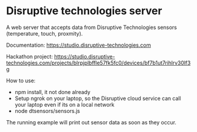 # Disruptive technologies server

A web server that accepts data from Disruptive Technologies sensors (temperature, touch, proxmity).

Documentation: https://studio.disruptive-technologies.com

Hackathon project: https://studio.disruptive-technologies.com/projects/blrpjplbffle57fk5fc0/devices/bf7b1ut7rihlrv30lf3g

How to use:

* npm install, it not done already
* Setup ngrok on your laptop, so the Disruptive cloud service can call your laptop even if its on a local network
* node dtsensors/sensors.js

The running example will print out sensor data as soon as they occur.